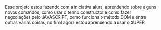 Esse projeto estou fazendo com a iniciativa alura, aprendendo sobre alguns novos comandos, como usar o termo constructor e como fazer negociações pelo JAVASCRIPT, como funciona o método DOM e entre outras várias coisas, no final agora estou aprendendo a usar o SUPER

